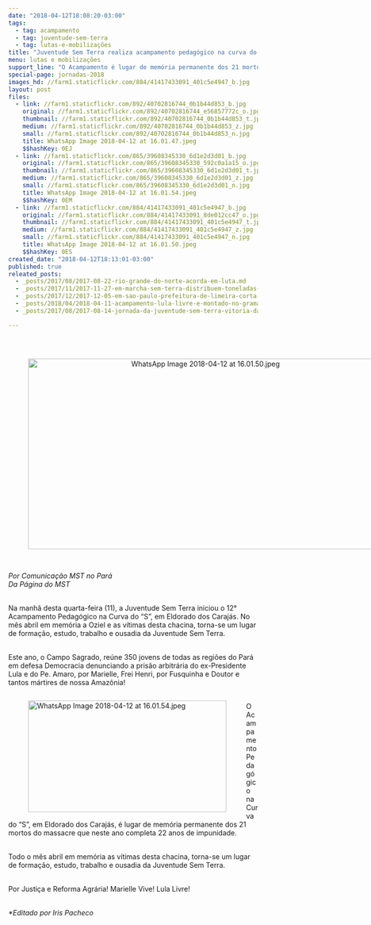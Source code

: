 ```yaml
---
date: "2018-04-12T18:08:20-03:00"
tags:
  - tag: acampamento
  - tag: juventude-sem-terra
  - tag: lutas-e-mobilizações
title: "Juventude Sem Terra realiza acampamento pedagógico na curva do \"S\""
menu: lutas e mobilizações
support_line: "O Acampamento é lugar de memória permanente dos 21 mortos do massacre que neste ano completa 22 anos de impunidade. "
special-page: jornadas-2018
images_hd: //farm1.staticflickr.com/884/41417433091_401c5e4947_b.jpg
layout: post
files:
  - link: //farm1.staticflickr.com/892/40702816744_0b1b44d853_b.jpg
    original: //farm1.staticflickr.com/892/40702816744_e56857772c_o.jpg
    thumbnail: //farm1.staticflickr.com/892/40702816744_0b1b44d853_t.jpg
    medium: //farm1.staticflickr.com/892/40702816744_0b1b44d853_z.jpg
    small: //farm1.staticflickr.com/892/40702816744_0b1b44d853_n.jpg
    title: WhatsApp Image 2018-04-12 at 16.01.47.jpeg
    $$hashKey: 0EJ
  - link: //farm1.staticflickr.com/865/39608345330_6d1e2d3d01_b.jpg
    original: //farm1.staticflickr.com/865/39608345330_592c0a1a15_o.jpg
    thumbnail: //farm1.staticflickr.com/865/39608345330_6d1e2d3d01_t.jpg
    medium: //farm1.staticflickr.com/865/39608345330_6d1e2d3d01_z.jpg
    small: //farm1.staticflickr.com/865/39608345330_6d1e2d3d01_n.jpg
    title: WhatsApp Image 2018-04-12 at 16.01.54.jpeg
    $$hashKey: 0EM
  - link: //farm1.staticflickr.com/884/41417433091_401c5e4947_b.jpg
    original: //farm1.staticflickr.com/884/41417433091_8de012cc47_o.jpg
    thumbnail: //farm1.staticflickr.com/884/41417433091_401c5e4947_t.jpg
    medium: //farm1.staticflickr.com/884/41417433091_401c5e4947_z.jpg
    small: //farm1.staticflickr.com/884/41417433091_401c5e4947_n.jpg
    title: WhatsApp Image 2018-04-12 at 16.01.50.jpeg
    $$hashKey: 0ES
created_date: "2018-04-12T18:13:01-03:00"
published: true
releated_posts:
  - _posts/2017/08/2017-08-22-rio-grande-do-norte-acorda-em-luta.md
  - _posts/2017/11/2017-11-27-em-marcha-sem-terra-distribuem-toneladas-de-alimentos-na-cidade-de-uniao-dos-palmares-alagoas.md
  - _posts/2017/12/2017-12-05-em-sao-paulo-prefeitura-de-limeira-corta-fornecimento-de-agua-do-acampamento-elizabeth-teixeira.md
  - _posts/2018/04/2018-04-11-acampamento-lula-livre-e-montado-no-gramado-do-teatro-nacional-em-brasilia.md
  - _posts/2017/08/2017-08-14-jornada-da-juventude-sem-terra-vitoria-das-lutas-no-piaui.md

---
```

<p>&nbsp;</p>

<div style="text-align:center">
<figure class="image" style="display:inline-block"><img alt="WhatsApp Image 2018-04-12 at 16.01.50.jpeg" height="384" src="//farm1.staticflickr.com/884/41417433091_401c5e4947_b.jpg" width="700" />
<figcaption></figcaption>
</figure>
</div>

<p><br />
<em>Por Comunica&ccedil;&atilde;o MST no Par&aacute;&nbsp;<br />
Da P&aacute;gina do MST</em></p>

<p><br />
Na manh&atilde; desta quarta-feira (11), a Juventude Sem Terra iniciou o 12&deg; Acampamento Pedag&oacute;gico na Curva do &ldquo;S&rdquo;, em Eldorado dos Caraj&aacute;s. No m&ecirc;s abril em mem&oacute;ria a Oziel e as v&iacute;timas desta chacina, torna-se um lugar de forma&ccedil;&atilde;o, estudo, trabalho e ousadia da Juventude Sem Terra.</p>

<p><br />
Este ano, o Campo Sagrado, re&uacute;ne 350 jovens de todas as regi&otilde;es do Par&aacute; em defesa Democracia denunciando a pris&atilde;o arbitr&aacute;ria do ex-Presidente Lula e do Pe. Amaro, por Marielle, Frei Henri, por Fusquinha e Doutor e tantos m&aacute;rtires de nossa Amaz&ocirc;nia!&nbsp;</p>

<figure class="image" style="float:left"><img alt="WhatsApp Image 2018-04-12 at 16.01.54.jpeg" height="225" src="//farm1.staticflickr.com/865/39608345330_6d1e2d3d01_b.jpg" width="400" />
<figcaption></figcaption>
</figure>

<p><br />
O Acampamento Pedag&oacute;gico na Curva do &ldquo;S&rdquo;, em Eldorado dos Caraj&aacute;s, &eacute; lugar de mem&oacute;ria permanente dos 21 mortos do massacre que neste ano completa 22 anos de impunidade.&nbsp;</p>

<p><br />
Todo o m&ecirc;s abril em mem&oacute;ria as v&iacute;timas desta chacina, torna-se um lugar de forma&ccedil;&atilde;o, estudo, trabalho e ousadia da Juventude Sem Terra.</p>

<p><br />
Por Justi&ccedil;a e Reforma Agr&aacute;ria! Marielle Vive! Lula Livre!&nbsp;</p>

<p><br />
<em>*Editado por Iris Pacheco</em></p>
